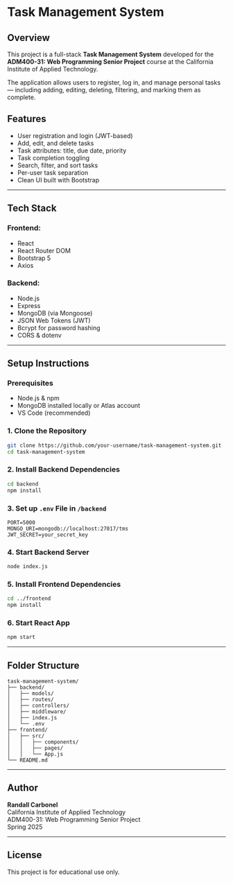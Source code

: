 # Task Management System

## Overview

This project is a full-stack **Task Management System** developed for the **ADM400-31: Web Programming Senior Project** course at the California Institute of Applied Technology.

The application allows users to register, log in, and manage personal tasks — including adding, editing, deleting, filtering, and marking them as complete.

## Features

- User registration and login (JWT-based)
- Add, edit, and delete tasks
- Task attributes: title, due date, priority
- Task completion toggling
- Search, filter, and sort tasks
- Per-user task separation
- Clean UI built with Bootstrap

---

## Tech Stack

### Frontend:

- React
- React Router DOM
- Bootstrap 5
- Axios

### Backend:

- Node.js
- Express
- MongoDB (via Mongoose)
- JSON Web Tokens (JWT)
- Bcrypt for password hashing
- CORS & dotenv

---

## Setup Instructions

### Prerequisites

- Node.js & npm
- MongoDB installed locally or Atlas account
- VS Code (recommended)

### 1. Clone the Repository

```bash
git clone https://github.com/your-username/task-management-system.git
cd task-management-system
```

### 2. Install Backend Dependencies

```bash
cd backend
npm install
```

### 3. Set up `.env` File in `/backend`

```env
PORT=5000
MONGO_URI=mongodb://localhost:27017/tms
JWT_SECRET=your_secret_key
```

### 4. Start Backend Server

```bash
node index.js
```

### 5. Install Frontend Dependencies

```bash
cd ../frontend
npm install
```

### 6. Start React App

```bash
npm start
```

---

## Folder Structure

```
task-management-system/
├── backend/
│   ├── models/
│   ├── routes/
│   ├── controllers/
│   ├── middleware/
│   ├── index.js
│   └── .env
├── frontend/
│   ├── src/
│   │   ├── components/
│   │   ├── pages/
│   │   └── App.js
└── README.md
```

---

## Author

**Randall Carbonel**  
California Institute of Applied Technology  
ADM400-31: Web Programming Senior Project  
Spring 2025

---

## License

This project is for educational use only.
